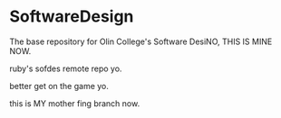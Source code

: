 SoftwareDesign
==============

The base repository for Olin College's Software DesiNO, THIS IS MINE NOW.

ruby's sofdes remote repo yo.

better get on the game yo.

this is MY mother fing branch now.
